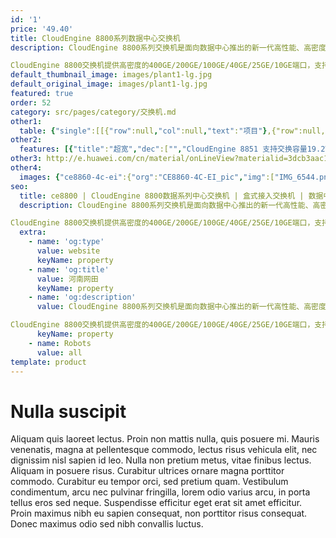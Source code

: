 ```yaml
---
id: '1'
price: '49.40'
title: CloudEngine 8800系列数据中心交换机
description: CloudEngine 8800系列交换机是面向数据中心推出的新一代高性能、高密度、低时延灵活插卡以太网交换机，可以与华为CloudEngine系列数据中心交换机CloudEngine 16800/CloudEngine 12800/CloudEngine 6800/CloudEngine 5800配合，构建弹性、简单、开放、安全的云数据中心网络。

CloudEngine 8800交换机提供高密度的400GE/200GE/100GE/40GE/25GE/10GE端口，支持丰富的数据中心特性和高性能的堆叠，帮助企业和运营商构建面向云计算时代的数据中心网络平台。CloudEngine 8800交换机定位于数据中心的核心或汇聚，也可以用于园区网的核心或汇聚。
default_thumbnail_image: images/plant1-lg.jpg
default_original_image: images/plant1-lg.jpg
featured: true
order: 52
category: src/pages/category/交换机.md
other1: 
  table: {"single":[[{"row":null,"col":null,"text":"项目"},{"row":null,"col":null,"text":"CloudEngine 8861-4C-EI"},{"row":null,"col":null,"text":"CloudEngine 8850-64CQ-EI"}],[{"row":null,"col":null,"text":"端口"},{"row":null,"col":null,"text":"4个插槽，通过不同插卡灵活组合，最大可以实现 32 x 100 GE QSFP28 或 64 x 40 GE QSFP+ 或 128 x 25 GE SFP28 或 128 x 10 GE SFP+"},{"row":null,"col":null,"text":"64 x 100 GE QSFP28"}],[{"row":null,"col":null,"text":"交换容量"},{"row":null,"col":null,"text":"6.4Tbps/57.6Tbps"},{"row":null,"col":null,"text":"12.8Tbps/204.8Tbps"}],[{"row":null,"col":null,"text":"包转发率"},{"row":null,"col":null,"text":"2,030Mpps/3,200Mpps"},{"row":null,"col":null,"text":"4,482Mpps"}],[{"row":null,"col":null,"text":"缓存"},{"row":null,"col":null,"text":"32MB"},{"row":null,"col":null,"text":"42MB"}],[{"row":null,"col":null,"text":"可靠性"},{"row":null,"col":null,"text":"LACP\n微分段\n硬件BFD(最小发包间隔3.3ms)"},{"row":null,"col":null,"text":"LACP\n硬件BFD(最小发包间隔3.3ms)"}],[{"row":null,"col":null,"text":"O&M"},{"row":null,"col":null,"text":"Telemetry\nIOAM(INT)\nNetstream\nsFlow\nERSPAN增强"},{"row":null,"col":null,"text":"Telemetry\nIOAM(INT)\nNetstream\nsFlow\nERSPAN增强"}],[{"row":null,"col":null,"text":"数据中心特性"},{"row":null,"col":"2","text":"VXLAN routing 和 bridging\nBGP-EVPN\nM-LAG\nPFC、ECN"}],[{"row":null,"col":null,"text":"最大功耗"},{"row":null,"col":null,"text":"795W"},{"row":null,"col":null,"text":"965W"}],[{"row":null,"col":null,"text":"电源型号"},{"row":null,"col":null,"text":"AC: 1200W AC&240VDC\nHDC: 1200W\nDC: 1200W"},{"row":null,"col":null,"text":"AC: 1200W AC&240VDC\nHDC: 1200W\nDC: 1200W"}],[{"row":null,"col":null,"text":"供电方式"},{"row":null,"col":null,"text":"AC: 90V~290V\nHDC:\n240V(188V~290V)\n380V(188V~400V)\nDC: -38.4V~-72V"},{"row":null,"col":null,"text":"AC: 90V~290V\nHDC:\n240V(188V~290V)\n380V(188V~400V)\nDC: -38.4V~-72V"}]]}
other2:
  features: [{"title":"超宽","dec":["","CloudEngine 8851 支持交换容量19.2Tbps，提供 32个100GEQSFP28接口或32个200GEQSFP56接口， 8个400GE QSFP-DD接口，构建灵活高密接入及汇聚能力。",""]},{"title":"虚拟","dec":["","作为Overlay虚拟化网络（VXLAN）的高性能硬件网关，支撑高达16M多租户的数据中心运营",""]},{"title":"智能","dec":["","FabricInsight智能运维，gRPC高速数据主动上报 ，全网路径主动探测，实时监测网络健康状态",""]}]
other3: http://e.huawei.com/cn/material/onLineView?materialid=3dcb3aac151f4bbcb54be34b8efc825f
other4:
  images: {"ce8860-4c-ei":{"org":"CE8860-4C-EI_pic","img":["IMG_6544.png","IMG_6546.png","IMG_6547.png","IMG_6550.png","IMG_6552.png","IMG_6554.png"]}}
seo:
  title: ce8800 | CloudEngine 8800数据系列中心交换机 | 盒式接入交换机 | 数据中心交换机 | 交换机 | 企业网络
  description: CloudEngine 8800系列交换机是面向数据中心推出的新一代高性能、高密度、低时延灵活插卡以太网交换机，可以与华为CloudEngine系列数据中心交换机CloudEngine 16800/CloudEngine 12800/CloudEngine 6800/CloudEngine 5800配合，构建弹性、简单、开放、安全的云数据中心网络。

CloudEngine 8800交换机提供高密度的400GE/200GE/100GE/40GE/25GE/10GE端口，支持丰富的数据中心特性和高性能的堆叠，帮助企业和运营商构建面向云计算时代的数据中心网络平台。CloudEngine 8800交换机定位于数据中心的核心或汇聚，也可以用于园区网的核心或汇聚。
  extra:
    - name: 'og:type'
      value: website
      keyName: property
    - name: 'og:title'
      value: 河南网田
      keyName: property
    - name: 'og:description'
      value: CloudEngine 8800系列交换机是面向数据中心推出的新一代高性能、高密度、低时延灵活插卡以太网交换机，可以与华为CloudEngine系列数据中心交换机CloudEngine 16800/CloudEngine 12800/CloudEngine 6800/CloudEngine 5800配合，构建弹性、简单、开放、安全的云数据中心网络。

CloudEngine 8800交换机提供高密度的400GE/200GE/100GE/40GE/25GE/10GE端口，支持丰富的数据中心特性和高性能的堆叠，帮助企业和运营商构建面向云计算时代的数据中心网络平台。CloudEngine 8800交换机定位于数据中心的核心或汇聚，也可以用于园区网的核心或汇聚。
      keyName: property
    - name: Robots
      value: all
template: product
---
```


# Nulla suscipit

Aliquam quis laoreet lectus. Proin non mattis nulla, quis posuere mi. Mauris venenatis, magna at pellentesque commodo, lectus risus vehicula elit, nec dignissim nisl sapien id leo. Nulla non pretium metus, vitae finibus lectus. Aliquam in posuere risus. Curabitur ultrices ornare magna porttitor commodo. Curabitur eu tempor orci, sed pretium quam. Vestibulum condimentum, arcu nec pulvinar fringilla, lorem odio varius arcu, in porta tellus eros sed neque. Suspendisse efficitur eget erat sit amet efficitur. Proin maximus nibh eu sapien consequat, non porttitor risus consequat. Donec maximus odio sed nibh convallis luctus.